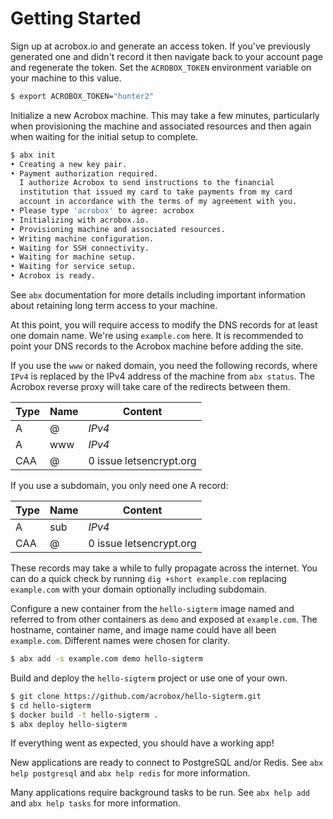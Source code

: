 # Getting Started

Sign up at acrobox.io and generate an access token. If you've previously
generated one and didn't record it then navigate back to your account page
and regenerate the token. Set the `ACROBOX_TOKEN` environment variable on your
machine to this value.

```sh
$ export ACROBOX_TOKEN="hunter2"
```

Initialize a new Acrobox machine. This may take a few minutes, particularly
when provisioning the machine and associated resources and then again when
waiting for the initial setup to complete.

```sh
$ abx init
• Creating a new key pair.
• Payment authorization required.
  I authorize Acrobox to send instructions to the financial
  institution that issued my card to take payments from my card
  account in accordance with the terms of my agreement with you.
• Please type 'acrobox' to agree: acrobox
• Initializing with acrobox.io.
• Provisioning machine and associated resources.
• Writing machine configuration.
• Waiting for SSH connectivity.
• Waiting for machine setup.
• Waiting for service setup.
• Acrobox is ready.
```

See `abx` documentation for more details including important information about
retaining long term access to your machine.

At this point, you will require access to modify the DNS records for at least
one domain name. We're using `example.com` here. It is recommended to point
your DNS records to the Acrobox machine before adding the site.

If you use the `www` or naked domain, you need the following records, where
`IPv4` is replaced by the IPv4 address of the machine from `abx status`. The
Acrobox reverse proxy will take care of the redirects between them.

| Type | Name | Content                 |
| ---- | ---- | ----------------------- |
| A    | @    | *IPv4*                  |
| A    | www  | *IPv4*                  |
| CAA  | @    | 0 issue letsencrypt.org |

If you use a subdomain, you only need one A record:

| Type | Name | Content                 |
| ---- | ---- | ----------------------- |
| A    | sub  | *IPv4*                  |
| CAA  | @    | 0 issue letsencrypt.org |

These records may take a while to fully propagate across the internet. You can
do a quick check by running `dig +short example.com` replacing `example.com`
with your domain optionally including subdomain.

Configure a new container from the `hello-sigterm` image named and referred to
from other containers as `demo` and exposed at `example.com`. The hostname,
container name, and image name could have all been `example.com`. Different
names were chosen for clarity.

```sh
$ abx add -s example.com demo hello-sigterm
```

Build and deploy the `hello-sigterm` project or use one of your own.

```sh
$ git clone https://github.com/acrobox/hello-sigterm.git
$ cd hello-sigterm
$ docker build -t hello-sigterm .
$ abx deploy hello-sigterm
```

If everything went as expected, you should have a working app!

New applications are ready to connect to PostgreSQL and/or Redis.
See `abx help postgresql` and `abx help redis` for more information.

Many applications require background tasks to be run.
See `abx help add` and `abx help tasks` for more information.
